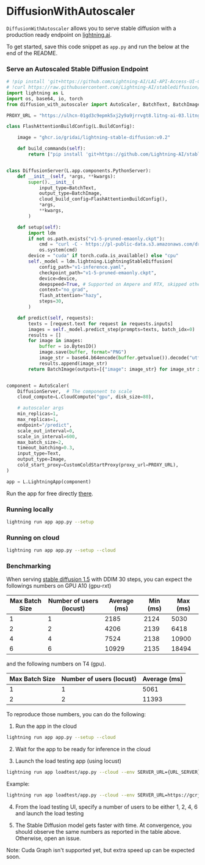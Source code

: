 # DiffusionWithAutoscaler
`DiffusionWithAutoscaler` allows you to serve stable diffusion with a production ready endpoint on [lightning.ai](https://lightning.ai/).

To get started, save this code snippet as `app.py` and run the below at the end of the README.

### Serve an Autoscaled Stable Diffusion Endpoint

```python
# !pip install 'git+https://github.com/Lightning-AI/LAI-API-Access-UI-Component.git'
# !curl https://raw.githubusercontent.com/Lightning-AI/stablediffusion/lit/configs/stable-diffusion/v1-inference.yaml -o v1-inference.yaml
import lightning as L
import os, base64, io, torch
from diffusion_with_autoscaler import AutoScaler, BatchText, BatchImage, Text, Image, CustomColdStartProxy

PROXY_URL = "https://ulhcn-01gd3c9epmk5xj2y9a9jrrvgt8.litng-ai-03.litng.ai/api/predict"

class FlashAttentionBuildConfig(L.BuildConfig):

    image = "ghcr.io/gridai/lightning-stable-diffusion:v0.2"

    def build_commands(self):
        return ["pip install 'git+https://github.com/Lightning-AI/stablediffusion.git@lit'"]


class DiffusionServer(L.app.components.PythonServer):
    def __init__(self, *args, **kwargs):
        super().__init__(
            input_type=BatchText,
            output_type=BatchImage,
            cloud_build_config=FlashAttentionBuildConfig(),
            *args,
            **kwargs,
        )

    def setup(self):
        import ldm
        if not os.path.exists("v1-5-pruned-emaonly.ckpt"):
            cmd = "curl -C - https://pl-public-data.s3.amazonaws.com/dream_stable_diffusion/v1-5-pruned-emaonly.ckpt -o v1-5-pruned-emaonly.ckpt"
            os.system(cmd)
        device = "cuda" if torch.cuda.is_available() else "cpu"
        self._model = ldm.lightning.LightningStableDiffusion(
            config_path="v1-inference.yaml",
            checkpoint_path="v1-5-pruned-emaonly.ckpt",
            device=device,
            deepspeed=True, # Supported on Ampere and RTX, skipped otherwise.
            context="no_grad",
            flash_attention="hazy",
            steps=30,  
        )

    def predict(self, requests):
        texts = [request.text for request in requests.inputs]
        images = self._model.predict_step(prompts=texts, batch_idx=0)
        results = []
        for image in images:
            buffer = io.BytesIO()
            image.save(buffer, format="PNG")
            image_str = base64.b64encode(buffer.getvalue()).decode("utf-8")
            results.append(image_str)
        return BatchImage(outputs=[{"image": image_str} for image_str in results])


component = AutoScaler(
    DiffusionServer,  # The component to scale
    cloud_compute=L.CloudCompute("gpu", disk_size=80),

    # autoscaler args
    min_replicas=1,
    max_replicas=1,
    endpoint="/predict",
    scale_out_interval=0,
    scale_in_interval=600,
    max_batch_size=2,
    timeout_batching=0.3,
    input_type=Text,
    output_type=Image,
    cold_start_proxy=CustomColdStartProxy(proxy_url=PROXY_URL),
)

app = L.LightningApp(component)

```

Run the app for free directly [there](https://lightning.ai/component/UJ7stJI225-Serve%20Dreambooth%20Diffusion).

### Running locally

```bash
lightning run app app.py --setup
```

### Running on cloud

```bash
lightning run app app.py --setup --cloud
```


### Benchmarking

When serving [stable diffusion 1.5](https://github.com/Lightning-AI/stablediffusion) with DDIM 30 steps, you can expect the followings numbers on GPU A10 (gpu-rxt)

| Max Batch Size | Number of users (locust)  | Average (ms)  | Min (ms)  | Max (ms)  |
|---|---|---|---|---|
| 1  | 1  | 2185  | 2124  | 5030  |
| 2  | 2  | 4206  | 2139  | 6418  |
| 4  | 4  | 7524  | 2138  | 10900  |
| 6  | 6  | 10929  | 2135  | 18494  |

and the following numbers on T4 (gpu).

| Max Batch Size | Number of users (locust)  | Average (ms)  |
|---|---|---|
| 1  | 1  | 5061  |
| 2  | 2  | 11393  | 


To reproduce those numbers, you can do the following:

1. Run the app in the cloud

```bash
lightning run app app.py --setup --cloud
```

2. Wait for the app to be ready for inference in the cloud


3. Launch the load testing app (using locust)

```bash
lightning run app loadtest/app.py --cloud --env SERVER_URL={URL_SERVER}
```

Example:

```bash
lightning run app loadtest/app.py --cloud --env SERVER_URL=https://gcrjp-01gpgyn0kzngryjcap9vpn8aht.litng-ai-03.litng.ai
```

4. From the load testing UI, specify a number of users to be either 1, 2, 4, 6 and launch the load testing

5. The Stable Diffusion model gets faster with time. At convergence, you should observe the same numbers as reported in the table above. Otherwise, open an issue. 

Note: Cuda Graph isn't supported yet, but extra speed up can be expected soon.